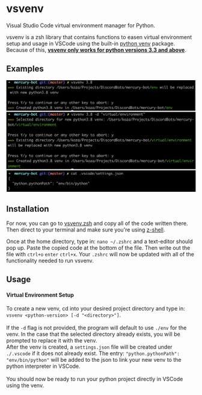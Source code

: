 # vsvenv
  
Visual Studio Code virtual environment manager for Python.

vsvenv is a zsh library that contains functions to easen virtual environment setup and usage in VSCode using the built-in [python venv][python virtual environments link] package. Because of this, <ins>**vsvenv only works for python versions 3.3 and above**</ins>.

## Examples
<img src=https://github.com/kozzza/vsvenv/blob/master/project-examples/vsvenv-example-1.png width="700">
<img src=https://github.com/kozzza/vsvenv/blob/master/project-examples/vsvenv-example-2.png width="700">
<img src=https://github.com/kozzza/vsvenv/blob/master/project-examples/vsvenv-example-3.png width="700">

## Installation

For now, you can go to [vsvenv.zsh][vsvenv.zsh link] and copy all of the code written there. Then direct to your terminal and make sure you're using [z-shell][freecodecamp link].

Once at the home directory, type in: ``nano ~/.zshrc`` and a text-editor should pop up. Paste the copied code at the bottom of the file. Then write out the file with ``ctrl+o`` ``enter`` ``ctrl+x``. Your ``.zshrc`` will now be updated with all of the functionality needed to run vsvenv.

## Usage

#### Virtual Environment Setup
To create a new venv, cd into your desired project directory and type in: ``vsvenv <python-version> [-d "<directory>"]``.<br><br>
If the ``-d`` flag is not provided, the program will default to use ``./env`` for the venv. In the case that the selected directory already exists, you will be prompted to replace it with the venv.<br>
After the venv is created, a ``settings.json`` file will be created under ``./.vscode`` if it does not already exist. The entry: ``"python.pythonPath": "env/bin/python"`` will be added to the json to link your new venv to the python interpreter in VSCode.<br><br>
You should now be ready to run your python project directly in VSCode using the venv.

[python virtual environments link]: https://packaging.python.org/guides/installing-using-pip-and-virtual-environments/
[vsvenv.zsh link]: https://bit.ly/vsvenv
[freecodecamp link]: https://www.freecodecamp.org/news/how-to-configure-your-macos-terminal-with-zsh-like-a-pro-c0ab3f3c1156/
